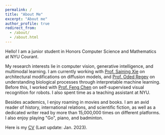 ```yaml
---
permalink: /
title: "About Me"
excerpt: "About me"
author_profile: true
redirect_from: 
  - /about/
  - /about.html
---
```


Hello! I am a junior student in Honors Computer Science and Mathematics at NYU Courant.

My research interests lie in computer vision, generative intelligence, and multimodal learning. I am currently working with [Prof. Saining Xie](https://www.sainingxie.com/) on architectural modifications on diffusion models, and [Prof. Oded Regev](https://cims.nyu.edu/~regev/) on understanding biological processes through interpretable machine learning. Before this, I worked with [Prof. Feng Chen](https://engineering.nyu.edu/faculty/chen-feng) on self-supervised visual recognition for robots. I also spent time as a teaching assistant at NYU.

Besides academics, I enjoy roaming in movies and books. I am an avid reader of history, international relations, and scientific fiction, as well as a dedicated writer read by more than 15,000,000 times on different platforms. I also enjoy playing "Go", piano, and badminton.

Here is my [CV](https://chuanyangjin.github.io/files/Chuanyang_CV.pdf) (Last update: Jan. 2023).